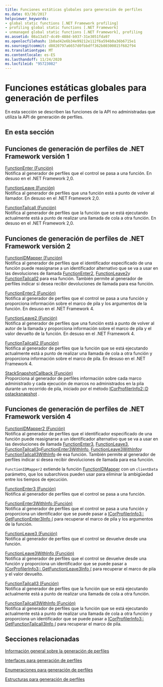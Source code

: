 ```yaml
---
title: Funciones estáticas globales para generación de perfiles
ms.date: 03/30/2017
helpviewer_keywords:
- global static functions [.NET Framework profiling]
- profiling global static functions [.NET Framework]
- unmanaged global static functions [.NET Framework], profiling
ms.assetid: 08a13a57-dc49-488d-b937-31e3051fda97
ms.openlocfilehash: 1b0ad42e6b34e99212e112f6a594b0a36b6715e1
ms.sourcegitcommit: d8020797a6657d0fbbdff362b80300815f682f94
ms.translationtype: MT
ms.contentlocale: es-ES
ms.lasthandoff: 11/24/2020
ms.locfileid: "95723082"
---
```

# <a name="profiling-global-static-functions"></a>Funciones estáticas globales para generación de perfiles

En esta sección se describen las funciones de la API no administradas que utiliza la API de generación de perfiles.  
  
## <a name="in-this-section"></a>En esta sección  
  
## <a name="net-framework-version-1-profiling-functions"></a>Funciones de generación de perfiles de .NET Framework versión 1  

 [FunctionEnter (Función)](functionenter-function.md)  
 Notifica al generador de perfiles que el control se pasa a una función. En desuso en el .NET Framework 2,0.  
  
 [FunctionLeave (Función)](functionleave-function.md)  
 Notifica al generador de perfiles que una función está a punto de volver al llamador. En desuso en el .NET Framework 2,0.  
  
 [FunctionTailcall (Función)](functiontailcall-function.md)  
 Notifica al generador de perfiles que la función que se está ejecutando actualmente está a punto de realizar una llamada de cola a otra función. En desuso en el .NET Framework 2,0.  
  
## <a name="net-framework-version-2-profiling-functions"></a>Funciones de generación de perfiles de .NET Framework versión 2  

 [FunctionIDMapper (Función)](functionidmapper-function.md)  
 Notifica al generador de perfiles que el identificador especificado de una función puede reasignarse a un identificador alternativo que se va a usar en las devoluciones de llamada [FunctionEnter2](functionenter2-function.md), [FunctionLeave2](functionleave2-function.md)y [FunctionTailcall2](functiontailcall2-function.md) para esa función. También permite al generador de perfiles indicar si desea recibir devoluciones de llamada para esa función.  
  
 [FunctionEnter2 (Función)](functionenter2-function.md)  
 Notifica al generador de perfiles que el control se pasa a una función y proporciona información sobre el marco de pila y los argumentos de la función. En desuso en el .NET Framework 4.  
  
 [FunctionLeave2 (Función)](functionleave2-function.md)  
 Notifica al generador de perfiles que una función está a punto de volver al autor de la llamada y proporciona información sobre el marco de pila y el valor devuelto de la función. En desuso en el .NET Framework 4.  
  
 [FunctionTailcall2 (Función)](functiontailcall2-function.md)  
 Notifica al generador de perfiles que la función que se está ejecutando actualmente está a punto de realizar una llamada de cola a otra función y proporciona información sobre el marco de pila. En desuso en el .NET Framework 4.  
  
 [StackSnapshotCallback (Función)](stacksnapshotcallback-function.md)  
 Proporciona al generador de perfiles información sobre cada marco administrado y cada ejecución de marcos no administrados en la pila durante un recorrido de pila, iniciado por el método [ICorProfilerInfo2::D ostacksnapshot](icorprofilerinfo2-dostacksnapshot-method.md) .  
  
## <a name="net-framework-version-4-profiling-functions"></a>Funciones de generación de perfiles de .NET Framework versión 4  

 [FunctionIDMapper2 (Función)](functionidmapper2-function.md)  
 Notifica al generador de perfiles que el identificador especificado de una función puede reasignarse a un identificador alternativo que se va a usar en las devoluciones de llamada [FunctionEnter3](functionenter3-function.md), [FunctionLeave3](functionleave3-function.md), [FunctionTailcall3](functiontailcall3-function.md)o[FunctionEnter3WithInfo](functionenter3withinfo-function.md), [FunctionLeave3WithInfo](functionleave3withinfo-function.md)y [FunctionTailcall3WithInfo](functiontailcall3withinfo-function.md) de esa función. También permite al generador de perfiles indicar si desea recibir devoluciones de llamada para esa función.  
  
 `FunctionIDMapper2` extiende la función [FunctionIDMapper](functionidmapper-function.md) con un `clientData` parámetro, que los subarchivos pueden usar para eliminar la ambigüedad entre los tiempos de ejecución.  
  
 [FunctionEnter3 (Función)](functionenter3-function.md)  
 Notifica al generador de perfiles que el control se pasa a una función.  
  
 [FunctionEnter3WithInfo (Función)](functionenter3withinfo-function.md)  
 Notifica al generador de perfiles que el control se pasa a una función y proporciona un identificador que se puede pasar a [ICorProfilerInfo3:: GetFunctionEnter3Info (](icorprofilerinfo3-getfunctionenter3info-method.md) para recuperar el marco de pila y los argumentos de la función.  
  
 [FunctionLeave3 (Función)](functionleave3-function.md)  
 Notifica al generador de perfiles que el control se devuelve desde una función.  
  
 [FunctionLeave3WithInfo (Función)](functionleave3withinfo-function.md)  
 Notifica al generador de perfiles que el control se devuelve desde una función y proporciona un identificador que se puede pasar a [ICorProfilerInfo3:: GetFunctionLeave3Info (](icorprofilerinfo3-getfunctionleave3info-method.md) para recuperar el marco de pila y el valor devuelto.  
  
 [FunctionTailcall3 (Función)](functiontailcall3-function.md)  
 Notifica al generador de perfiles que la función que se está ejecutando actualmente está a punto de realizar una llamada de cola a otra función.  
  
 [FunctionTailcall3WithInfo (Función)](functiontailcall3withinfo-function.md)  
 Notifica al generador de perfiles que la función que se está ejecutando actualmente está a punto de realizar una llamada de cola a otra función y proporciona un identificador que se puede pasar a [ICorProfilerInfo3:: GetFunctionTailcall3Info (](icorprofilerinfo3-getfunctiontailcall3info-method.md) para recuperar el marco de pila.  
  
## <a name="related-sections"></a>Secciones relacionadas  

 [Información general sobre la generación de perfiles](profiling-overview.md)  
  
 [Interfaces para generación de perfiles](profiling-interfaces.md)  
  
 [Enumeraciones para generación de perfiles](profiling-enumerations.md)  
  
 [Estructuras para generación de perfiles](profiling-structures.md)
